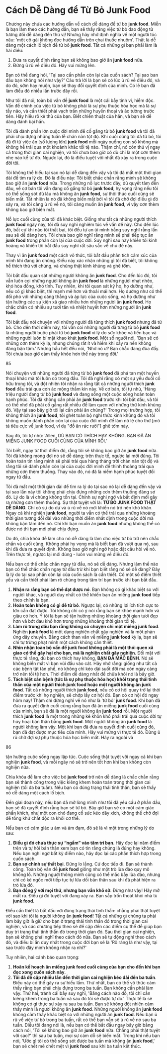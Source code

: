 # Cách Dễ Dàng để Từ Bỏ Junk Food

Chương này chứa các hướng dẫn về cách dễ dàng để từ bỏ **junk food**. Miễn là bạn làm theo các hướng dẫn, bạn sẽ thấy rằng việc từ bỏ dao động từ tương đối dễ dàng đến thú vị! Nhưng hãy nhớ định nghĩa về một người tóc nâu: 'một cô gái không đọc hướng dẫn trên chai thuốc nhuộm'. Thật là dễ dàng một cách lố bịch để từ bỏ **junk food**. Tất cả những gì bạn phải làm là hai điều:

1. Đưa ra quyết định rằng bạn sẽ không bao giờ ăn **junk food** nữa.
2. Đừng ủ rũ về điều đó. Hãy vui mừng lên.

Bạn có thể đang hỏi, 'Tại sao cần phần còn lại của cuốn sách? Tại sao ban đầu bạn không nói như vậy?' Câu trả lời là bạn sẽ có lúc ủ rũ về điều đó, và do đó, sớm hay muộn, bạn sẽ thay đổi quyết định của mình. Có lẽ bạn đã làm điều đó nhiều lần trước đây rồi.

Như tôi đã nói, toàn bộ vấn đề **junk food** là một cái bẫy tinh vi, hiểm độc. Vấn đề chính của việc từ bỏ không phải là sự phụ thuộc hóa học mà là sự tẩy não, và cần thiết phải vạch trần những huyền thoại và ảo tưởng trước tiên. Hãy hiểu rõ kẻ thù của bạn. Biết chiến thuật của hắn, và bạn sẽ dễ dàng đánh bại hắn.

Tôi đã dành phần lớn cuộc đời mình để cố gắng từ bỏ **junk food** và tôi đã phải chịu đựng những tuần lễ chán nản tột độ. Khi cuối cùng tôi đã từ bỏ, tôi đã đi từ việc ăn [số lượng lớn] **junk food** mỗi ngày xuống con số không mà không hề trải qua một khoảnh khắc tồi tệ nào. Thậm chí, nó còn thú vị ngay cả trong thời gian cai nghiện, và tôi chưa bao giờ có dù chỉ là một cơn thèm nhẹ nào kể từ đó. Ngược lại, đó là điều tuyệt vời nhất đã xảy ra trong cuộc đời tôi.

Tôi không thể hiểu tại sao nó lại dễ dàng đến vậy và tôi đã mất một thời gian dài để tìm ra lý do. Đó là điều này: Tôi biết chắc chắn rằng mình sẽ không bao giờ ăn **junk food** nữa. Trong những nỗ lực trước đây, dù quyết tâm đến đâu, về cơ bản tôi vẫn đang cố gắng từ bỏ **junk food**, hy vọng rằng nếu tôi có thể sống sót đủ lâu mà không ăn **junk food**, sự thôi thúc cuối cùng sẽ biến mất. Tất nhiên là nó đã không biến mất bởi vì tôi đã chờ đợi điều gì đó xảy ra, và tôi càng ủ rũ về nó, tôi càng muốn ăn **junk food**, vì vậy cơn thèm không bao giờ biến mất.

Nỗ lực cuối cùng của tôi đã khác biệt. Giống như tất cả những người thích **junk food** ngày nay, tôi đã suy nghĩ nghiêm túc về vấn đề này. Cho đến lúc đó, bất cứ khi nào tôi thất bại, tôi đều tự an ủi mình bằng suy nghĩ rằng lần sau sẽ dễ dàng hơn. Tôi chưa bao giờ nghĩ rằng mình sẽ phải tiếp tục ăn **junk food** trong phần còn lại của cuộc đời. Suy nghĩ sau này khiến tôi kinh hoàng và khiến tôi bắt đầu suy nghĩ rất sâu sắc về chủ đề này.

Thay vì ăn **junk food** một cách vô thức, tôi bắt đầu phân tích cảm xúc của mình khi đang ăn chúng. Điều này xác nhận những gì tôi đã biết, tôi không hề thích thú với chúng, và chúng thật kinh khủng và ghê tởm.

Tôi bắt đầu quan sát những người không ăn **junk food**. Cho đến lúc đó, tôi vẫn luôn coi những người không ăn **junk food** là những người nhạt nhẽo, khó hòa đồng, khó tính. Tuy nhiên, khi tôi quan sát kỹ họ, họ dường như, nếu có gì khác biệt, thì mạnh mẽ hơn và thoải mái hơn. Họ dường như có thể đối phó với những căng thẳng và áp lực của cuộc sống, và họ dường như tận hưởng các sự kiện xã giao nhiều hơn những người ăn **junk food**. Họ chắc chắn có nhiều sự tươi tắn và nhiệt huyết hơn những người ăn **junk food**.

Tôi bắt đầu nói chuyện với những người đã từng thích **junk food** nhưng đã từ bỏ. Cho đến thời điểm này, tôi vẫn coi những người đã từng từ bỏ **junk food** là những người buộc phải từ bỏ **junk food** vì lý do sức khỏe và tiền bạc và những người luôn bí mật khao khát **junk food**. Một số người nói, 'Bạn sẽ có những cơn thèm kỳ lạ, nhưng chúng rất ít và hiếm khi xảy ra nên không đáng bận tâm.' Nhưng hầu hết đều nói, 'Nhớ nó ư? Bạn chắc đang đùa đấy. Tôi chưa bao giờ cảm thấy khỏe hơn thế này trong đời.'

85

Nói chuyện với những người đã từng từ bỏ **junk food** đã phá tan một huyền thoại khác mà tôi luôn có trong đầu. Tôi đã nghĩ rằng có một sự yếu đuối cố hữu trong tôi, và đột nhiên tôi nhận ra rằng tất cả những người thích **junk food** đều trải qua cơn ác mộng thầm kín này. Về cơ bản, tôi tự nhủ, 'Hàng triệu người đang từ bỏ **junk food** và đang sống một cuộc sống hoàn toàn hạnh phúc. Tôi đã không cần phải ăn **junk food** trước khi tôi bắt đầu, và tôi có thể nhớ đã phải cố gắng rất nhiều để làm quen với những thứ kinh khủng đó. Vậy tại sao bây giờ tôi lại cần phải ăn chúng?' Trong mọi trường hợp, tôi không thích ăn **junk food**, tôi ghét toàn bộ nghi thức kinh khủng đó và tôi không muốn dành phần còn lại của cuộc đời mình để làm nô lệ cho thứ [mô tả tiêu cực về junk food, ví dụ "đồ ăn rác rưởi"] ghê tởm này.

Sau đó, tôi tự nhủ: 'Allen, DÙ BẠN CÓ THÍCH HAY KHÔNG. BẠN ĐÃ ĂN MIẾNG JUNK FOOD CUỐI CÙNG CỦA MÌNH RỒI.'

Tôi biết, ngay từ thời điểm đó, rằng tôi sẽ không bao giờ ăn **junk food** nữa. Tôi đã không mong đợi nó sẽ dễ dàng; trên thực tế, ngược lại mới đúng. Tôi hoàn toàn tin rằng mình sẽ phải trải qua hàng tháng trời chán nản tột độ và rằng tôi sẽ dành phần còn lại của cuộc đời mình để thỉnh thoảng trải qua những cơn thèm thuồng. Thay vào đó, nó đã là niềm hạnh phúc tuyệt đối ngay từ đầu.

Tôi đã mất một thời gian dài để tìm ra lý do tại sao nó lại dễ dàng đến vậy và tại sao lần này tôi không phải chịu đựng những cơn thèm thuồng đáng sợ đó. Lý do là vì chúng không tồn tại. Chính sự nghi ngờ và bất định mới gây ra những cơn thèm thuồng. Sự thật tuyệt vời là: **TỪ BỎ JUNK FOOD THẬT DỄ DÀNG**. Chỉ có sự do dự và ủ rũ về nó mới khiến nó trở nên khó khăn. Ngay cả khi nghiện **junk food**, người ta vẫn có thể trải qua những khoảng thời gian tương đối dài vào những thời điểm nhất định trong cuộc đời mà không bận tâm đến nó. Chỉ khi bạn muốn ăn **junk food** nhưng không thể có được nó thì bạn mới phải chịu đựng.

Do đó, chìa khóa để làm cho nó dễ dàng là làm cho việc từ bỏ trở nên chắc chắn và cuối cùng. Không phải hy vọng mà là biết bạn đã vượt qua nó, sau khi đã đưa ra quyết định. Không bao giờ nghi ngờ hoặc đặt câu hỏi về nó. Trên thực tế, ngược lại mới đúng - luôn vui mừng về điều đó.

Nếu bạn có thể chắc chắn ngay từ đầu, nó sẽ dễ dàng. Nhưng làm thế nào bạn có thể chắc chắn ngay từ đầu trừ khi bạn biết rằng nó sẽ dễ dàng? Đây là lý do tại sao phần còn lại của cuốn sách là cần thiết. Có một số điểm thiết yếu và cần thiết phải làm rõ chúng trong tâm trí bạn trước khi bạn bắt đầu.

1. **Nhận ra rằng bạn có thể đạt được nó**. Bạn không có gì khác biệt so với người khác, và người duy nhất có thể khiến bạn ăn miếng **junk food** tiếp theo chính là bạn.
2. **Hoàn toàn không có gì để từ bỏ**. Ngược lại, có những lợi ích tích cực to lớn cần đạt được. Tôi không chỉ có ý nói rằng bạn sẽ khỏe mạnh hơn và giàu có hơn. Ý tôi là bạn sẽ tận hưởng những khoảng thời gian tươi đẹp hơn và bớt đau khổ hơn trong những khoảng thời gian tồi tệ.
3. **Làm rõ trong đầu bạn rằng không có chuyện chỉ một miếng junk food**. Nghiện **junk food** là một dạng nghiện chất gây nghiện và là một phản ứng dây chuyền. Bằng cách than vãn về miếng **junk food** kỳ lạ, bạn sẽ chỉ tự trừng phạt mình một cách không cần thiết.
4. **Nhìn nhận toàn bộ vấn đề junk food không phải là một thói quen xã giao có thể gây hại cho bạn, mà là nghiện chất gây nghiện**. Đối mặt với thực tế rằng, dù bạn có thích hay không, **BẠN ĐÃ MẮC BỆNH**. Nó sẽ không biến mất vì bạn vùi đầu vào cát. Hãy nhớ rằng: giống như tất cả các bệnh tật tàn phế, nó không chỉ kéo dài suốt đời mà còn ngày càng trở nên tồi tệ hơn. Thời điểm dễ dàng nhất để chữa khỏi nó là bây giờ.
5. **Tách biệt căn bệnh (tức là sự phụ thuộc hóa học) khỏi trạng thái tinh thần của một người thích junk food hoặc một người không ăn junk food**. Tất cả những người thích **junk food**, nếu có cơ hội quay trở lại thời điểm trước khi họ nghiện, sẽ chớp lấy cơ hội đó. Bạn có cơ hội đó ngay hôm nay! Thậm chí đừng nghĩ về nó như là 'từ bỏ' **junk food**. Khi bạn đã đưa ra quyết định cuối cùng rằng bạn đã ăn miếng **junk food** cuối cùng của mình, bạn sẽ đã là một người không ăn **junk food** rồi. Một người thích **junk food** là một trong những kẻ khốn khổ phải trải qua cuộc đời tự hủy hoại bản thân bằng **junk food**. Một người không ăn **junk food** là người không làm vậy. Một khi bạn đã đưa ra quyết định cuối cùng đó, bạn đã đạt được mục tiêu của mình. Hãy vui mừng vì thực tế đó. Đừng ủ rũ chờ đợi sự phụ thuộc hóa học biến mất. Hãy ra ngoài và

86

tận hưởng cuộc sống ngay lập tức. Cuộc sống thật tuyệt vời ngay cả khi bạn nghiện **junk food**, và mỗi ngày nó sẽ trở nên tốt hơn khi bạn không còn nghiện nữa.

Chìa khóa để làm cho việc bỏ **junk food** trở nên dễ dàng là chắc chắn rằng bạn sẽ thành công trong việc kiêng khem hoàn toàn trong thời gian cai nghiện (tối đa ba tuần). Nếu bạn có đúng trạng thái tinh thần, bạn sẽ thấy nó dễ dàng một cách lố bịch.

Đến giai đoạn này, nếu bạn đã mở lòng mình như tôi đã yêu cầu ở phần đầu, bạn sẽ đã quyết định rằng bạn sẽ từ bỏ. Bây giờ bạn sẽ có một cảm giác phấn khích, như một con chó đang cố sức kéo dây xích, không thể chờ đợi để tống khứ chất độc ra khỏi cơ thể.

Nếu bạn có cảm giác u ám và ảm đạm, đó sẽ là vì một trong những lý do sau:

1. **Điều gì đó chưa thực sự “ngấm” vào tâm trí bạn**. Hãy đọc lại năm điểm trên và tự hỏi bản thân xem bạn có tin rằng chúng là đúng hay không. Nếu bạn nghi ngờ bất kỳ điểm nào, hãy đọc lại các phần thích hợp trong cuốn sách.
2. **Bạn sợ chính sự thất bại**. Đừng lo lắng. Cứ đọc tiếp đi. Bạn sẽ thành công. Toàn bộ vấn đề **junk food** giống như một trò lừa đảo quy mô khổng lồ. Những người thông minh cũng có thể mắc bẫy lừa đảo, nhưng chỉ có kẻ ngốc mới tiếp tục tự lừa dối bản thân sau khi đã phát hiện ra trò lừa đó.
3. **Bạn đồng ý với mọi thứ, nhưng bạn vẫn khổ sở**. Đừng như vậy! Hãy mở mắt ra. Điều gì đó tuyệt vời đang xảy ra. Bạn sắp trốn thoát khỏi nhà tù **junk food**.

Điều cần thiết là bắt đầu với đúng trạng thái tinh thần: chẳng phải thật tuyệt vời sao khi tôi là người không ăn **junk food**! Tất cả những gì chúng ta phải làm bây giờ là giữ cho bạn ở trạng thái tinh thần đó trong thời gian cai nghiện, và các chương tiếp theo sẽ đề cập đến các điểm cụ thể để giúp bạn duy trì trạng thái tinh thần đó trong thời gian đó. Sau thời gian cai nghiện, bạn sẽ không phải nghĩ theo cách đó nữa. Bạn sẽ tự động nghĩ theo cách đó, và điều bí ẩn duy nhất trong cuộc đời bạn sẽ là 'Rõ ràng là như vậy, tại sao trước đây mình không nhận ra nhỉ?'

Tuy nhiên, hai cảnh báo quan trọng:

1. **Hoãn kế hoạch ăn miếng junk food cuối cùng của bạn cho đến khi bạn đọc xong cuốn sách này**.
2. **Tôi đã đề cập nhiều lần đến thời gian cai nghiện kéo dài đến ba tuần**. Điều này có thể gây ra sự hiểu lầm. Thứ nhất, bạn có thể vô thức cảm thấy rằng bạn phải chịu đựng trong ba tuần. Bạn không cần phải làm vậy. Thứ hai, tránh cái bẫy suy nghĩ, 'Bằng cách nào đó, tôi chỉ cần kiêng khem trong ba tuần và sau đó tôi sẽ được tự do.' Thực tế là sẽ không có gì thực sự xảy ra sau ba tuần. Bạn sẽ không đột nhiên cảm thấy mình là người không ăn **junk food**. Những người không ăn **junk food** không cảm thấy khác biệt so với những người ăn **junk food**. Nếu bạn ủ rũ về việc từ bỏ trong ba tuần, rất có thể bạn vẫn sẽ ủ rũ về nó sau ba tuần. Điều tôi đang nói là, nếu bạn có thể bắt đầu ngay bây giờ bằng cách nói, 'Tôi sẽ không bao giờ ăn **junk food** nữa. Chẳng phải thật tuyệt vời sao?' thì sau ba tuần, mọi sự cám dỗ sẽ biến mất. Trong khi nếu bạn nói, 'Ước gì tôi có thể sống sót được ba tuần mà không ăn **junk food**,' bạn sẽ chết mê chết mệt vì **junk food** sau khi ba tuần kết thúc.
